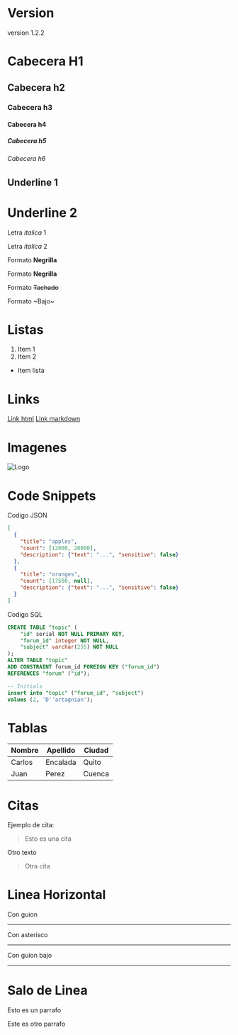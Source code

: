 # Version
version 1.2.2

# Cabecera H1
## Cabecera h2
### Cabecera h3
#### Cabecera h4
##### Cabecera h5
###### Cabecera h6

Underline 1
-----------
Underline 2
===========

Letra *italica* 1

Letra _italica_ 2

Formato **Negrilla**

Formato __Negrilla__

Formato ~~Tachado~~ 

Formato ~Bajo~

# Listas
1. Item 1
2. Item 2

- Item lista


# Links
<a href="http://www.google.com">Link html</a>
[Link markdown](http://www.google.com)

# Imagenes
![Logo](https://www.udemy.com/staticx/udemy/images/v6/logo-coral.svg)

# Code Snippets
Codigo JSON
```JSON
[
  {
    "title": "apples",
    "count": [12000, 20000],
    "description": {"text": "...", "sensitive": false}
  },
  {
    "title": "oranges",
    "count": [17500, null],
    "description": {"text": "...", "sensitive": false}
  }
]
```

Codigo SQL
```SQL
CREATE TABLE "topic" (
    "id" serial NOT NULL PRIMARY KEY,
    "forum_id" integer NOT NULL,
    "subject" varchar(255) NOT NULL
);
ALTER TABLE "topic"
ADD CONSTRAINT forum_id FOREIGN KEY ("forum_id")
REFERENCES "forum" ("id");

-- Initials
insert into "topic" ("forum_id", "subject")
values (2, 'D''artagnian');
```

# Tablas
| Nombre | Apellido | Ciudad |
| -|-|-|
|Carlos|Encalada|Quito
|Juan|Perez|Cuenca

# Citas
Ejemplo de cita:
> Esto es una cita

Otro texto
> Otra cita

# Linea Horizontal
Con guion

---
Con asterisco

***
Con guion bajo

___

# Salo de Linea
Esto es un parrafo

Este es otro parrafo

